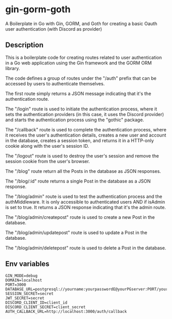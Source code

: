 # gin-gorm-goth
A Boilerplate in Go with Gin, GORM, and Goth for creating a basic Oauth user authentication (with Discord as provider)

## Description

This is a boilerplate code for creating routes related to user authentication in a Go web application using the Gin framework and the GORM ORM library. 

The code defines a group of routes under the "/auth" prefix that can be accessed by users to authenticate themselves.

The first route simply returns a JSON message indicating that it's the authentication route.

The "/login" route is used to initiate the authentication process, where it sets the authentication providers (in this case, it uses the Discord provider) and starts the authentication process using the "gothic" package.

The "/callback" route is used to complete the authentication process, where it receives the user's authentication details, creates a new user and account in the database, creates a session token, and returns it in a HTTP-only cookie along with the user's session ID.

The "/logout" route is used to destroy the user's session and remove the session cookie from the user's browser.

The "/blog" route return all the Posts in the database as JSON responses.

The "/blog/:id" route returns a single Post in the database as a JSON response.

The "/blog/admin" route is used to test the authentication process and the authMiddleware. It is only accessible to authenticated users AND if isAdmin is set to true. It returns a JSON response indicating that it's the admin route.

The "/blog/admin/createpost" route is used to create a new Post in the database. 

The "/blog/admin/updatepost" route is used to update a Post in the database.

The "/blog/admin/deletepost" route is used to delete a Post in the database.


## Env variables

```
GIN_MODE=debug
DOMAIN=localhost
PORT=3000
DATABASE_URL=postgresql://yourname:yourpasswordE@yourPGserver:PORT/yourdb
SESSION_SECRET=secret
JWT_SECRET=secret
DISCORD_CLIENT_ID=client_id
DISCORD_CLIENT_SECRET=client_secret
AUTH_CALLBACK_URL=http://localhost:3000/auth/callback

```
